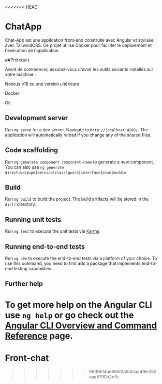<<<<<<< HEAD

# ChatApp

Chat-App est une application front-end construite avec Angular et stylisée avec TailwindCSS. Ce projet utilise Docker pour faciliter le déploiement et l'exécution de l'application.

##Prérequis

Avant de commencer, assurez-vous d'avoir les outils suivants installés sur votre machine :

Node.js v18 ou une version ultérieure

Docker

Git

## Development server

Run `ng serve` for a dev server. Navigate to `http://localhost:4200/`. The application will automatically reload if you change any of the source files.

## Code scaffolding

Run `ng generate component component-name` to generate a new component. You can also use `ng generate directive|pipe|service|class|guard|interface|enum|module`.

## Build

Run `ng build` to build the project. The build artifacts will be stored in the `dist/` directory.

## Running unit tests

Run `ng test` to execute the unit tests via [Karma](https://karma-runner.github.io).

## Running end-to-end tests

Run `ng e2e` to execute the end-to-end tests via a platform of your choice. To use this command, you need to first add a package that implements end-to-end testing capabilities.

## Further help

To get more help on the Angular CLI use `ng help` or go check out the [Angular CLI Overview and Command Reference](https://angular.io/cli) page.
=======
# Front-chat
>>>>>>> 6839b14ae685f3a5bfaaa49ec153aaa5790b2c7e
